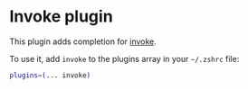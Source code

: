 # Invoke plugin

This plugin adds completion for [invoke](https://ghproxy.com/https://github.com/pyinvoke/invoke).

To use it, add `invoke` to the plugins array in your `~/.zshrc` file:

```zsh
plugins=(... invoke)
```


